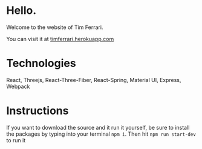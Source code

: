 # Hello.
Welcome to the website of Tim Ferrari.

You can visit it at <a href="https://timferrari.herokuapp.com">timferrari.herokuapp.com</a>

# Technologies
React, Threejs, React-Three-Fiber, React-Spring, Material UI, Express, Webpack

# Instructions
If you want to download the source and it run it yourself, be sure to install the packages by typing into your terminal ```npm i```. Then hit ```npm run start-dev``` to run it
